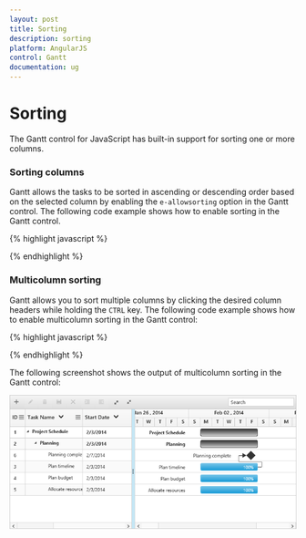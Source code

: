 ```yaml
---
layout: post
title: Sorting
description: sorting
platform: AngularJS
control: Gantt
documentation: ug
---
```


# Sorting

The Gantt control for JavaScript has built-in support for sorting one or more columns.

### Sorting columns

Gantt allows the tasks to be sorted in ascending or descending order based on the selected column by enabling the `e-allowsorting` option in the Gantt control. The following code example shows how to enable sorting in the Gantt control.

{% highlight javascript %}

<body ng-controller="GanttCtrl">
   <!--Add  Gantt control here-->    
   <div id="GanttContainer" ej-gantt
      //...
      e-allowsorting="true" 
      >
   </div>
</body>

{% endhighlight %}

### Multicolumn sorting

Gantt allows you to sort multiple columns by clicking the desired column headers while holding the `CTRL` key. The following code example shows how to enable multicolumn sorting in the Gantt control:

{% highlight javascript %}

<body ng-controller="GanttCtrl">
   <!--Add  Gantt control here-->    
   <div id="GanttContainer" ej-gantt
      //...
      e-allowsorting="true" 
      e-allowmultisorting="true" 
      >
   </div>
</body>

{% endhighlight %}

The following screenshot shows the output of multicolumn sorting in the Gantt control:

![](Sorting_images/Sorting_img1.png)


